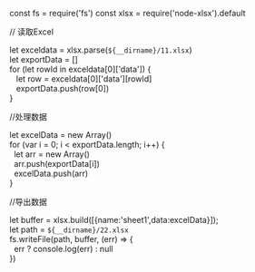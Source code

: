 <!-- ---
layout: post
title: node导入excel文件,处理再导出excel文件
date: 2021-10-25
categories: blog
tags: [node,excel]
description: 文章金句。
--- -->

const fs = require('fs')
const xlsx = require('node-xlsx').default
<!--   -->
// 读取Excel
<!--  -->
let exceldata = xlsx.parse(`${__dirname}/11.xlsx`)<br/>
let exportData = []<br/>
for (let rowId in exceldata[0]['data']) {<br/>
    &nbsp;&nbsp;&nbsp;let row = exceldata[0]['data'][rowId]<br/>
    &nbsp;&nbsp; exportData.push(row[0])<br/>
  }<br/>
<!--    -->
//处理数据 
<!--  -->
let excelData = new Array()<br/>
for (var i = 0; i < exportData.length; i++) {<br/>
    &nbsp;&nbsp;let arr = new Array()<br/>
    &nbsp;&nbsp;arr.push(exportData[i])<br/>
    &nbsp;&nbsp;excelData.push(arr)<br/>
  }<br/>
<!--    -->
//导出数据
<!--  -->
let buffer = xlsx.build([{name:'sheet1',data:excelData}]);
<br/>
let path = `${__dirname}/22.xlsx`<br/>
fs.writeFile(path, buffer, (err) => {<br/>
    &nbsp;&nbsp;err ? console.log(err) : null<br/>
})













